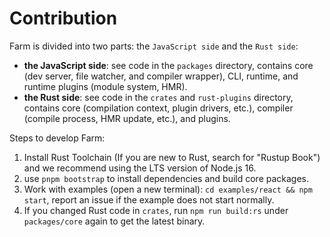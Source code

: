 # Contribution

Farm is divided into two parts: the `JavaScript side` and the `Rust side`:

- **the JavaScript side**: see code in the `packages` directory, contains core (dev server, file watcher, and compiler wrapper), CLI, runtime, and runtime plugins (module system, HMR).
- **the Rust side**: see code in the `crates` and `rust-plugins` directory, contains core (compilation context, plugin drivers, etc.), compiler (compile process, HMR update, etc.), and plugins.

Steps to develop Farm:

1. Install Rust Toolchain (If you are new to Rust, search for "Rustup Book") and we recommend using the LTS version of Node.js 16.
2. use `pnpm bootstrap` to install dependencies and build core packages.
3. Work with examples (open a new terminal): `cd examples/react && npm start`, report an issue if the example does not start normally.
4. If you changed Rust code in `crates`, run `npm run build:rs` under `packages/core` again to get the latest binary.
